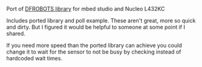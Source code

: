 Port of [DFROBOTS library](https://github.com/DFRobot/DFRobot_VL6180X) for mbed studio and Nucleo L432KC

Includes ported library and poll example. These aren't great, more so quick and dirty. But I figured it would be helpful to someone at some point if I shared.

If you need more speed than the ported library can achieve you could change it to wait for the sensor to not be busy by checking instead of hardcoded wait times.